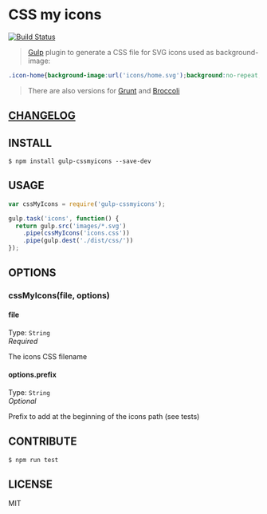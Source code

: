 # CSS my icons  

[![Build Status](https://travis-ci.org/raiseandfall/gulp-cssmyicons.svg)](https://travis-ci.org/raiseandfall/gulp-cssmyicons)

> [Gulp](http://gulpjs.com/) plugin to generate a CSS file for SVG icons used as background-image:

```css
.icon-home{background-image:url('icons/home.svg');background:no-repeat;}
```

> There are also versions for [Grunt](https://github.com/raiseandfall/grunt-cssmyicons) and [Broccoli](https://github.com/raiseandfall/broccoli-cssmyicons)

## [CHANGELOG](./CHANGELOG.md)

## INSTALL
```shell
$ npm install gulp-cssmyicons --save-dev
```

## USAGE
```js
var cssMyIcons = require('gulp-cssmyicons');

gulp.task('icons', function() {
  return gulp.src('images/*.svg')
    .pipe(cssMyIcons('icons.css'))
    .pipe(gulp.dest('./dist/css/'))
});
```

## OPTIONS

### cssMyIcons(file, options)

#### file
Type: `String`  
_Required_  

The icons CSS filename

#### options.prefix
Type: `String`  
_Optional_  

Prefix to add at the beginning of the icons path (see tests)


## CONTRIBUTE
```shell
$ npm run test
```

## LICENSE
MIT
